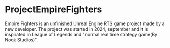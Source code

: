 # ProjectEmpireFighters
Empire Fighters is an unfinished Unreal Engine RTS game project made by a new developer.  The project was started in 2024, september and it is inspirated in League of Legends and "normal real time strategy game(By Noqk Studios)".
